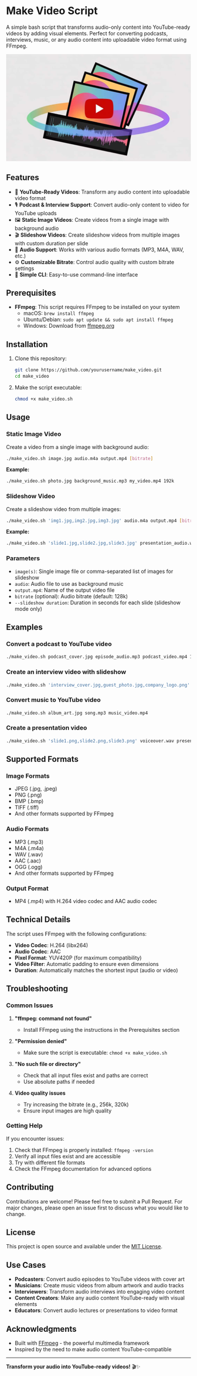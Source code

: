 # Make Video Script

A simple bash script that transforms audio-only content into YouTube-ready videos by adding visual elements. Perfect for converting podcasts, interviews, music, or any audio content into uploadable video format using FFmpeg.

![Make Video Illustration](assets/make_video_image.jpg)

## Features

- 🎥 **YouTube-Ready Videos**: Transform any audio content into uploadable video format
- 🎙️ **Podcast & Interview Support**: Convert audio-only content to video for YouTube uploads
- 🖼️ **Static Image Videos**: Create videos from a single image with background audio
- 🎬 **Slideshow Videos**: Create slideshow videos from multiple images with custom duration per slide
- 🎵 **Audio Support**: Works with various audio formats (MP3, M4A, WAV, etc.)
- ⚙️ **Customizable Bitrate**: Control audio quality with custom bitrate settings
- 🚀 **Simple CLI**: Easy-to-use command-line interface

## Prerequisites

- **FFmpeg**: This script requires FFmpeg to be installed on your system
  - macOS: `brew install ffmpeg`
  - Ubuntu/Debian: `sudo apt update && sudo apt install ffmpeg`
  - Windows: Download from [ffmpeg.org](https://ffmpeg.org/download.html)

## Installation

1. Clone this repository:
   ```bash
   git clone https://github.com/yourusername/make_video.git
   cd make_video
   ```

2. Make the script executable:
   ```bash
   chmod +x make_video.sh
   ```

## Usage

### Static Image Video

Create a video from a single image with background audio:

```bash
./make_video.sh image.jpg audio.m4a output.mp4 [bitrate]
```

**Example:**
```bash
./make_video.sh photo.jpg background_music.mp3 my_video.mp4 192k
```

### Slideshow Video

Create a slideshow video from multiple images:

```bash
./make_video.sh 'img1.jpg,img2.jpg,img3.jpg' audio.m4a output.mp4 [bitrate] --slideshow 5
```

**Example:**
```bash
./make_video.sh 'slide1.jpg,slide2.jpg,slide3.jpg' presentation_audio.wav slideshow.mp4 256k --slideshow 3
```

### Parameters

- `image(s)`: Single image file or comma-separated list of images for slideshow
- `audio`: Audio file to use as background music
- `output.mp4`: Name of the output video file
- `bitrate` (optional): Audio bitrate (default: 128k)
- `--slideshow duration`: Duration in seconds for each slide (slideshow mode only)

## Examples

### Convert a podcast to YouTube video
```bash
./make_video.sh podcast_cover.jpg episode_audio.mp3 podcast_video.mp4 192k
```

### Create an interview video with slideshow
```bash
./make_video.sh 'interview_cover.jpg,guest_photo.jpg,company_logo.png' interview_audio.wav interview_video.mp4 256k --slideshow 10
```

### Convert music to YouTube video
```bash
./make_video.sh album_art.jpg song.mp3 music_video.mp4
```

### Create a presentation video
```bash
./make_video.sh 'slide1.png,slide2.png,slide3.png' voiceover.wav presentation.mp4 128k --slideshow 8
```

## Supported Formats

### Image Formats
- JPEG (.jpg, .jpeg)
- PNG (.png)
- BMP (.bmp)
- TIFF (.tiff)
- And other formats supported by FFmpeg

### Audio Formats
- MP3 (.mp3)
- M4A (.m4a)
- WAV (.wav)
- AAC (.aac)
- OGG (.ogg)
- And other formats supported by FFmpeg

### Output Format
- MP4 (.mp4) with H.264 video codec and AAC audio codec

## Technical Details

The script uses FFmpeg with the following configurations:
- **Video Codec**: H.264 (libx264)
- **Audio Codec**: AAC
- **Pixel Format**: YUV420P (for maximum compatibility)
- **Video Filter**: Automatic padding to ensure even dimensions
- **Duration**: Automatically matches the shortest input (audio or video)

## Troubleshooting

### Common Issues

1. **"ffmpeg: command not found"**
   - Install FFmpeg using the instructions in the Prerequisites section

2. **"Permission denied"**
   - Make sure the script is executable: `chmod +x make_video.sh`

3. **"No such file or directory"**
   - Check that all input files exist and paths are correct
   - Use absolute paths if needed

4. **Video quality issues**
   - Try increasing the bitrate (e.g., 256k, 320k)
   - Ensure input images are high quality

### Getting Help

If you encounter issues:
1. Check that FFmpeg is properly installed: `ffmpeg -version`
2. Verify all input files exist and are accessible
3. Try with different file formats
4. Check the FFmpeg documentation for advanced options

## Contributing

Contributions are welcome! Please feel free to submit a Pull Request. For major changes, please open an issue first to discuss what you would like to change.

## License

This project is open source and available under the [MIT License](LICENSE).

## Use Cases

- **Podcasters**: Convert audio episodes to YouTube videos with cover art
- **Musicians**: Create music videos from album artwork and audio tracks
- **Interviewers**: Transform audio interviews into engaging video content
- **Content Creators**: Make any audio content YouTube-ready with visual elements
- **Educators**: Convert audio lectures or presentations to video format

## Acknowledgments

- Built with [FFmpeg](https://ffmpeg.org/) - the powerful multimedia framework
- Inspired by the need to make audio content YouTube-compatible

---

**Transform your audio into YouTube-ready videos!** 🎬✨
